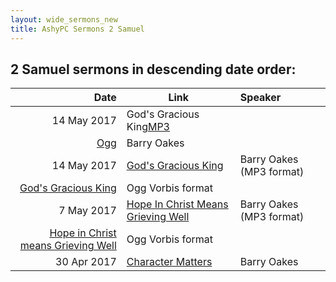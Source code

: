 ```yaml
---
layout: wide_sermons_new
title: AshyPC Sermons 2 Samuel
---
```



## 2 Samuel sermons in descending date order:


 Date|Link| Speaker
-------------:|---------------------|:--------------
14 May 2017|God's Gracious King[MP3](https://www.dropbox.com/s/xr1jed2wc78x4ff/2017.05.14_2Samuel2_1-11.mp3?raw=1)
  |[Ogg](https://www.dropbox.com/s/4deg528d5vao7x3/2017.05.14_2Samuel2_1-11.ogg?raw=1)|Barry Oakes
14 May 2017|[God's Gracious King](https://www.dropbox.com/s/xr1jed2wc78x4ff/2017.05.14_2Samuel2_1-11.mp3?raw=1)|Barry Oakes (MP3 format)
  |[God's Gracious King](https://www.dropbox.com/s/4deg528d5vao7x3/2017.05.14_2Samuel2_1-11.ogg?raw=1)|Ogg Vorbis format
 7 May 2017|[Hope In Christ Means Grieving Well](https://www.dropbox.com/s/rspqf6rok31i1yu/2017.05.07_2Samuel1_17-27.mp3?raw=1)|Barry Oakes (MP3 format)
  |[Hope in Christ means Grieving Well](https://www.dropbox.com/s/zac2nra0ptf3o67/2017.05.07_2Samuel1_17-27.ogg?raw=1)|Ogg Vorbis format
30 Apr 2017|[Character Matters](https://www.dropbox.com/s/2e7vvoe16nvjvr8/2017.04.30_1Sam31-2Sam1.mp3?raw=1)|Barry Oakes
